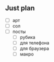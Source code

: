 ## Just plan
- [ ] арт 
- [ ] сол
- [ ] посты
	- [ ] рубика
	- [ ] для телефона 
	- [ ] для браузера
	- [ ] макро
